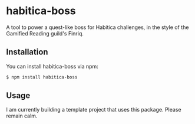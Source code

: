 # habitica-boss
 A tool to power a quest-like boss for Habitica challenges, in the style of the Gamified Reading guild's Finriq.

## Installation

You can install habitica-boss via npm:

```bash
$ npm install habitica-boss
```

## Usage

I am currently building a template project that uses this package. Please remain calm.

